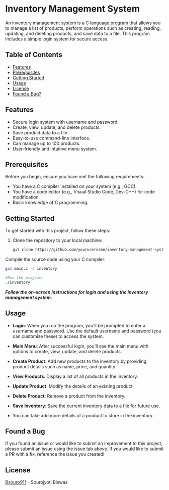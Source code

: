 # Inventory Management System

An inventory management system is a C language program that allows you to manage a list of products, perform operations such as creating, reading, updating, and deleting products, and save data to a file. This program includes a simple login system for secure access.

## Table of Contents

- [Features](#features)
- [Prerequisites](#prerequisites)
- [Getting Started](#getting-started)
- [Usage](#usage)
- [License](#license)
- [Found a Bug?](#found-a-bug)

## Features

- Secure login system with username and password.
- Create, view, update, and delete products.
- Save product data to a file.
- Easy-to-use command-line interface.
- Can manage up to 100 products.
- User-friendly and intuitive menu system.

## Prerequisites

Before you begin, ensure you have met the following requirements:

- You have a C compiler installed on your system (e.g., GCC).
- You have a code editor (e.g., Visual Studio Code, Dev-C++) for code modification.
- Basic knowledge of C programming.

## Getting Started

To get started with this project, follow these steps:

1. Clone the repository to your local machine:

   ```bash
   git clone https://github.com/yourusername/inventory-management-system.git
Compile the source code using your C compiler:

```bash
gcc main.c -o inventory

#Run the program:
./inventory
```

***Follow the on-screen instructions for login and using the inventory management system.***

## Usage

- **Login**: When you run the program, you'll be prompted to enter a username and password. Use the default username and password (you can customize these) to access the system.

- **Main Menu**: After successful login, you'll see the main menu with options to create, view, update, and delete products.

- **Create Product**: Add new products to the inventory by providing product details such as name, price, and quantity.

- **View Products**: Display a list of all products in the inventory.

- **Update Product**: Modify the details of an existing product.

- **Delete Product**: Remove a product from the inventory.

- **Save Inventory**: Save the current inventory data to a file for future use.

- You can take add more details of a product to store in the inventory.

## Found a Bug

If you found an issue or would like to submit an improvement to this project, please submit an issue using the issue tab above. If you would like to submit a PR with a fix, reference the issue you created!

## License

[Bsouro911](https://github.com/Bsouro911) - Sourojyoti Biswas
